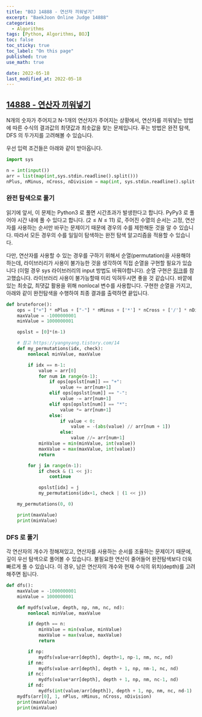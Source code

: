 ```yaml
---
title: "BOJ 14888 - 연산자 끼워넣기"
excerpt: "BaekJoon Online Judge 14888"
categories:
  - Algorithms
tags: [Python, Algorithms, BOJ]
toc: false
toc_sticky: true
toc_label: "On this page"
published: true
use_math: true

date: 2022-05-18
last_modified_at: 2022-05-18
---
```


## [14888 - 연산자 끼워넣기](https://www.acmicpc.net/problem/14888)
N개의 숫자가 주어지고 N-1개의 연산자가 주어지는 상황에서, 연산자를 끼워넣는 방법에 따른 수식의 결과값의 최댓값과 최솟값을 찾는 문제입니다. 푸는 방법은 완전 탐색, DFS 의 두가지를 고려해볼 수 있습니다.

우선 입력 조건들은 아래와 같이 받아옵니다.

```python
import sys

n = int(input())
arr = list(map(int,sys.stdin.readline().split()))
nPlus, nMinus, nCross, nDivision = map(int, sys.stdin.readline().split())
```

### 완전 탐색으로 풀기
읽기에 앞서, 이 문제는 Python3 로 풀면 시간초과가 발생한다고 합니다. PyPy3 로 풀어야 시간 내에 풀 수 있다고 합니다.
$(2 \le N \le 11)$ 로, 주어진 수열의 순서는 고정, 연산자를 사용하는 순서만 바꾸는 문제이기 때문에 경우의 수를 제한해둔 것을 알 수 있습니다. 따라서 모든 경우의 수를 일일이 탐색하는 완전 탐색 알고리즘을 적용할 수 있습니다.

다만, 연산자를 사용할 수 있는 경우를 구하기 위해서 순열(permutation)을 사용해야 하는데, 라이브러리가 사용이 불가능한 것을 생각하여 직접 순열을 구현할 필요가 있습니다 (이럴 경우 sys 라이브러리의 input 방법도 바꿔야합니다). 순열 구현은 [링크](https://yangnyang.tistory.com/14)를 참고했습니다. 라이브러리 사용이 불가능할때 미리 익혀두시면 좋을 것 같습니다. 바깥에 있는 최솟값, 최댓값 활용을 위해 nonlocal 변수를 사용합니다. 구현한 순열을 가지고, 아래와 같이 완전탐색을 수행하여 최종 결과를 출력하면 끝입니다.

```python
def bruteforce():
    ops = ["+"] * nPlus + ["-"] * nMinus + ['*'] * nCross + ['/'] * nDivision
    maxValue = -1000000001
    minValue = 1000000001

    opslst = [0]*(n-1)

    # 참고 https://yangnyang.tistory.com/14
    def my_permutations(idx, check):
        nonlocal minValue, maxValue

        if idx == n-1:
            value = arr[0]
            for num in range(n-1):
                if ops[opslst[num]] == "+":
                    value += arr[num+1]
                elif ops[opslst[num]] == "-":
                    value -= arr[num+1]
                elif ops[opslst[num]] == "*":
                    value *= arr[num+1]
                else:
                    if value < 0:
                        value = -(abs(value) // arr[num + 1])
                    else:
                        value //= arr[num+1]
            minValue = min(minValue, int(value))
            maxValue = max(maxValue, int(value))
            return

        for j in range(n-1):
            if check & (1 << j):
                continue

            opslst[idx] = j
            my_permutations(idx+1, check | (1 << j))

    my_permutations(0, 0)

    print(maxValue)
    print(minValue)
```

### DFS 로 풀기
각 연산자의 개수가 정해져있고, 연산자를 사용하는 순서를 조율하는 문제이기 때문에, 깊이 우선 탐색으로 풀어볼 수 있습니다. 불필요한 연산이 줄어들어 완전탐색보다 더욱 빠르게 풀 수 있습니다. 이 경우, 남은 연산자의 개수와 현재 수식의 위치(depth)를 고려해주면 됩니다.


```python
def dfs():
    maxValue = -1000000001
    minValue = 1000000001

    def mydfs(value, depth, np, nm, nc, nd):
        nonlocal minValue, maxValue

        if depth == n:
            minValue = min(value, minValue)
            maxValue = max(value, maxValue)
            return

        if np:
            mydfs(value+arr[depth], depth+1, np-1, nm, nc, nd)
        if nm:
            mydfs(value-arr[depth], depth + 1, np, nm-1, nc, nd)
        if nc:
            mydfs(value*arr[depth], depth + 1, np, nm, nc-1, nd)
        if nd:
            mydfs(int(value/arr[depth]), depth + 1, np, nm, nc, nd-1)
    mydfs(arr[0], 1, nPlus, nMinus, nCross, nDivision)
    print(maxValue)
    print(minValue)
```